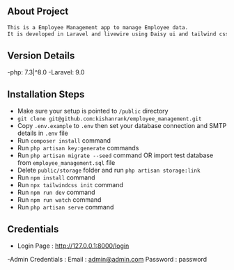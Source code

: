 ## About Project
```bash
This is a Employee Management app to manage Employee data.
It is developed in Laravel and livewire using Daisy ui and tailwind css.
```
## Version Details
-php: 7.3|^8.0
-Laravel: 9.0

## Installation Steps

- Make sure your setup is pointed to `/public` directory
- `git clone git@github.com:kishanrank/employee_management.git`
- Copy `.env.example` to `.env` then set your database connection and SMTP details in `.env` file
- Run `composer install` command
- Run `php artisan key:generate` commands
- Run `php artisan migrate --seed` command OR import test database from `employee_management.sql` file
- Delete `public/storage` folder and run `php artisan storage:link`
- Run `npm install` command
- Run `npx tailwindcss init` command
- Run `npm run dev` command
- Run `npm run watch` command
- Run `php artisan serve` command


## Credentials
- Login Page : http://127.0.0.1:8000/login

-Admin Credentials :
    Email : admin@admin.com
    Password : password